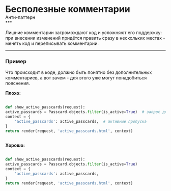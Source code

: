 
<div class="sticky-header">
  <div>
    <h1 style="margin: 0;">Бесполезные комментарии</h1>
    <p style="margin: 0;">Анти-паттерн</p>
  </div>
</div>
***

Лишние комментарии загромождают код и усложняют его поддержку: при внесении изменений придётся править сразу в нескольких местах - менять код и переписывать комментарии.

***

### Пример 

Что происходит в коде, должно быть понятно без дополнительных комментариев, а вот зачем - для этого уже могут понадобиться пояснения.


                                **Плохо:**

                                ```python
                                def show_active_passcards(request):
active_passcards = Passcard.objects.filter(is_active=True)  # запрос для получения активных пропусков
context = {
    'active_passcards': active_passcards,  # активные пропуска
}
return render(request, 'active_passcards.html', context)
                                ```


                                **Хорошо:**

                                ```python
                                def show_active_passcards(request):
active_passcards = Passcard.objects.filter(is_active=True)
context = {
    'active_passcards': active_passcards,
}
return render(request, 'active_passcards.html', context)
                                ```


